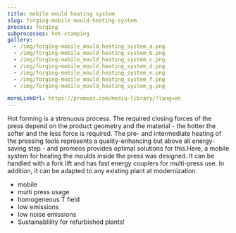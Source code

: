 ```yaml
---
title: mobile mould heating system
slug: forging-mobile-mould-heating-system
process: forging
subprocesses: hot-stamping
gallery:
  - /img/forging-mobile_mould_heating_system_a.png
  - /img/forging-mobile_mould_heating_system_b.png
  - /img/forging-mobile_mould_heating_system_c.png
  - /img/forging-mobile_mould_heating_system_d.png
  - /img/forging-mobile_mould_heating_system_e.png
  - /img/forging-mobile_mould_heating_system_f.png
  - /img/forging-mobile_mould_heating_system_g.png

moreLinkUrl: https://promeos.com/media-library/?lang=en
---
```

Hot forming is a strenuous process. The required closing forces of the press depend on the product geometry and the material - the hotter the softer and the less force is required. The pre- and intermediate heating of the pressing tools represents a quality-enhancing but above all energy-saving step - and promeos provides optimal solutions for this.Here, a mobile system for heating the moulds inside the press was designed. It can be handled with a fork lift and has fast energy couplers for multi-press use. In addition, it can be adapted to any existing plant at modernization. 
* mobile 
* multi press usage 
* homogeneous T field 
* low emissions 
* low noise emissions 
* Sustainablility for refurbished plants!

